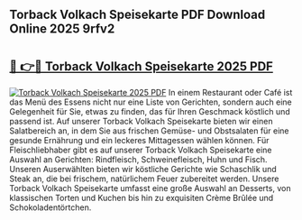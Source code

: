 ## Torback Volkach Speisekarte PDF Download Online 2025 9rfv2

# <h2><a href="http://gc7b3o.nevu.top/?p=Torback+Volkach+Speisekarte">🔗 👉🔴 Torback Volkach Speisekarte 2025 PDF</a></h2>

[![Torback Volkach Speisekarte 2025 PDF](https://i.imgur.com/dBaPXMq.png)](http://gc7b3o.nevu.top/?p=Torback+Volkach+Speisekarte)
In einem Restaurant oder Café ist das Menü des Essens nicht nur eine Liste von Gerichten, sondern auch eine Gelegenheit für Sie, etwas zu finden, das für Ihren Geschmack köstlich und passend ist. Auf unserer Torback Volkach Speisekarte bieten wir einen Salatbereich an, in dem Sie aus frischen Gemüse- und Obstsalaten für eine gesunde Ernährung und ein leckeres Mittagessen wählen können. Für Fleischliebhaber gibt es auf unserer Torback Volkach Speisekarte eine Auswahl an Gerichten: Rindfleisch, Schweinefleisch, Huhn und Fisch. Unseren Auserwählten bieten wir köstliche Gerichte wie Schaschlik und Steak an, die bei frischem, natürlichem Feuer zubereitet werden. Unsere Torback Volkach Speisekarte umfasst eine große Auswahl an Desserts, von klassischen Torten und Kuchen bis hin zu exquisiten Crème Brûlée und Schokoladentörtchen.
